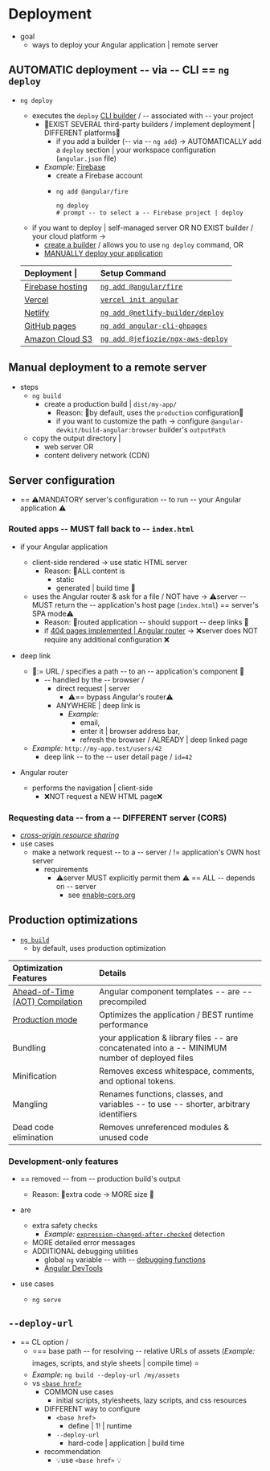 # Deployment

* goal
  * ways to deploy your Angular application | remote server

## AUTOMATIC deployment -- via -- CLI == `ng deploy` 

* `ng deploy`
  * executes the `deploy` [CLI builder](tools/cli/cli-builder) / -- associated with -- your project
    * 👀EXIST SEVERAL third-party builders / implement deployment | DIFFERENT platforms👀
      * if you add a builder (-- via -- `ng add`) -> AUTOMATICALLY add a `deploy` section | your workspace configuration (`angular.json` file)
    * _Example:_ [Firebase](https://firebase.google.com/)
      * create a Firebase account
      * 
        ```
        ng add @angular/fire
        
        ng deploy
        # prompt -- to select a -- Firebase project | deploy 
        ```
  * if you want to deploy | self-managed server OR NO EXIST builder / your cloud platform -> 
    * [create a builder](tools/cli/cli-builder) / allows you to use `ng deploy` command, OR
    * [MANUALLY deploy your application](#manual-deployment-to-a-remote-server)

  | Deployment \|                                                     | Setup Command                                                                              |
  |:------------------------------------------------------------------|:---                                                                                  |
  | [Firebase hosting](https://firebase.google.com/docs/hosting)      | [`ng add @angular/fire`](https://npmjs.org/package/@angular/fire)                           |
  | [Vercel](https://vercel.com/solutions/angular)                    | [`vercel init angular`](https://github.com/vercel/vercel/tree/main/examples/angular) |
  | [Netlify](https://www.netlify.com)                                | [`ng add @netlify-builder/deploy`](https://npmjs.org/package/@netlify-builder/deploy)       |
  | [GitHub pages](https://pages.github.com)                          | [`ng add angular-cli-ghpages`](https://npmjs.org/package/angular-cli-ghpages)               |
  | [Amazon Cloud S3](https://aws.amazon.com/s3/?nc2=h_ql_prod_st_s3) | [`ng add @jefiozie/ngx-aws-deploy`](https://www.npmjs.com/package/@jefiozie/ngx-aws-deploy) |

## Manual deployment to a remote server

* steps
  * `ng build`
    * create a production build | `dist/my-app/`
      * Reason: 🧠by default, uses the `production` configuration🧠
      * if you want to customize the path -> configure `@angular-devkit/build-angular:browser` builder's `outputPath` 
  * copy the output directory | 
    * web server OR
    * content delivery network (CDN)

## Server configuration

* == ⚠️MANDATORY server's configuration -- to run -- your Angular application ⚠️

### Routed apps -- MUST fall back to -- `index.html`

* if your Angular application
  * client-side rendered -> use static HTML server 
    * Reason: 🧠ALL content is 
      * static
      * generated | build time 🧠
  * uses the Angular router & ask for a file / NOT have -> ⚠️server -- MUST return the -- application's host page (`index.html`) == server's SPA mode⚠️
    * Reason: 🧠routed application -- should support -- deep links 🧠
    * if [404 pages implemented | Angular router](guide/routing/common-router-tasks#displaying-a-404-page) -> ❌server does NOT require any additional configuration ❌

* deep link
  * 👀:= URL / specifies a path -- to an -- application's component 👀
    * -- handled by the -- browser / 
      * direct request | server
        * ⚠️== bypass Angular's router⚠️
      * ANYWHERE | deep link is
        * _Example:_ 
          * email, 
          * enter it | browser address bar,
          * refresh the browser / ALREADY | deep linked page  
  * _Example:_ `http://my-app.test/users/42` 
    * deep link -- to the -- user detail page / `id=42`

* Angular router
  * performs the navigation | client-side
    * ❌NOT request a NEW HTML page❌

### Requesting data -- from a -- DIFFERENT server (CORS)

* [*cross-origin resource sharing*](https://developer.mozilla.org/docs/Web/HTTP/CORS "Cross-origin resource sharing")
* use cases
  * make a network request -- to a -- server / != application's OWN host server
    * requirements
      * ⚠️server MUST explicitly permit them ⚠️ == ALL -- depends on -- server
        * see [enable-cors.org](https://enable-cors.org/server.html "Enabling CORS server")

## Production optimizations

* [`ng build`](cli/build)
  * by default, uses production optimization

| Optimization Features                                             | Details                                                                                         |
|:------------------------------------------------------------------|:------------------------------------------------------------------------------------------------|
| [Ahead-of-Time (AOT) Compilation](tools/cli/aot-compiler)         | Angular component templates -- are -- precompiled                                               |
| [Production mode](tools/cli/deployment#development-only-features) | Optimizes the application / BEST runtime performance                                            |
| Bundling                                                          | your application & library files -- are concatenated into a -- MINIMUM number of deployed files |
| Minification                                                      | Removes excess whitespace, comments, and optional tokens.                                       |
| Mangling                                                          | Renames functions, classes, and variables -- to use -- shorter, arbitrary identifiers           |
| Dead code elimination                                             | Removes unreferenced modules & unused code                                                      |

### Development-only features

* == removed -- from -- production build's output
  * Reason: 🧠extra code -> MORE size 🧠

* are
  * extra safety checks
    * _Example:_ [`expression-changed-after-checked`](errors/NG0100) detection
  * MORE detailed error messages
  * ADDITIONAL debugging utilities
    * global `ng` variable -- with -- [debugging functions](api#core-global)
    * [Angular DevTools](tools/devtools)

* use cases
  * `ng serve`

## `--deploy-url`

* == CL option /
  * ⭐️== base path -- for resolving -- relative URLs of assets (_Example:_ images, scripts, and style sheets | compile time) ⭐️
  * _Example:_ `ng build --deploy-url /my/assets`
  * vs [`<base href>`](guide/routing/common-router-tasks) 
    * COMMON use cases
      * initial scripts, stylesheets, lazy scripts, and css resources
    * DIFFERENT way to configure
      * `<base href>`
        * define | 1! | runtime
      * `--deploy-url`
        * hard-code | application | build time 
    * recommendation
      * 💡use `<base href>` 💡
